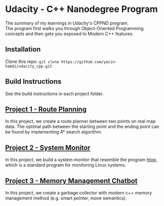 # Udacity - C++ Nanodegree Program

The summary of my learnings in Udacity's CPPND program.  
The program first walks you through Object-Oriented Programming concepts and then gets you exposed to Modern C++ features.

## Installation

Clone this repo: `git clone https://github.com/yacin-hamdi/udacity_cpp.git`

## Build Instructions

See the build instructions in each project folder.

## [Project 1 - Route Planning](https://github.com/yacin-hamdi/udacity_cpp/tree/main/1-CppND-Route-Planning)

In this project, we create a route planner between two points on real map data. The optimal path between the starting point and the ending point can be found by implementing A* search algorithm.

## [Project 2 - System Monitor](https://github.com/yacin-hamdi/udacity_cpp/tree/main/project-2-system_monitoring)

In this project, we build a system monitor that resemble the program [htop](https://htop.dev/), which is a standard program for monitoring Linux systems.

## [Project 3 - Memory Management Chatbot](https://github.com/yacin-hamdi/udacity_cpp/tree/main/project-3-garbage_collector)

In this project, we create a garbage collector with modern c++ memory management method (e.g. smart pointer, move semantics).
